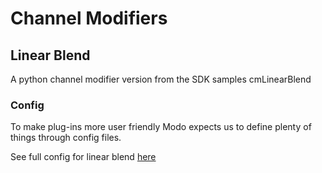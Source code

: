 # Channel Modifiers

## Linear Blend

A python channel modifier version from the SDK samples cmLinearBlend

### Config

To make plug-ins more user friendly Modo expects us to define plenty of things through config files.

See full config for linear blend [here](../../configs/chanmod_linearblend.cfg)
